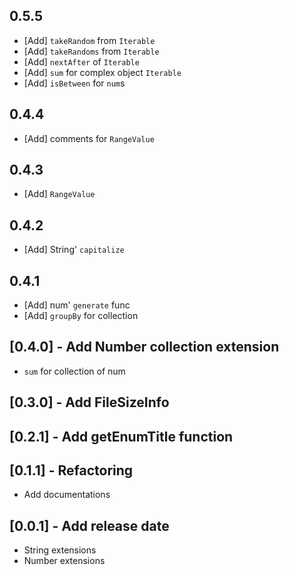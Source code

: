 ## 0.5.5

* [Add] `takeRandom` from `Iterable`
* [Add] `takeRandoms` from `Iterable`
* [Add] `nextAfter` of `Iterable`
* [Add] `sum` for complex object `Iterable`
* [Add] `isBetween` for `num`s

## 0.4.4

* [Add] comments for `RangeValue`

## 0.4.3

* [Add] `RangeValue`

## 0.4.2

* [Add] String' `capitalize`

## 0.4.1

* [Add] num' `generate` func
* [Add] `groupBy` for collection

## [0.4.0] - Add Number collection extension

* `sum` for collection of num

## [0.3.0] -  Add FileSizeInfo

## [0.2.1] - Add getEnumTitle function

## [0.1.1] - Refactoring

* Add documentations

## [0.0.1] - Add release date

* String extensions
* Number extensions
